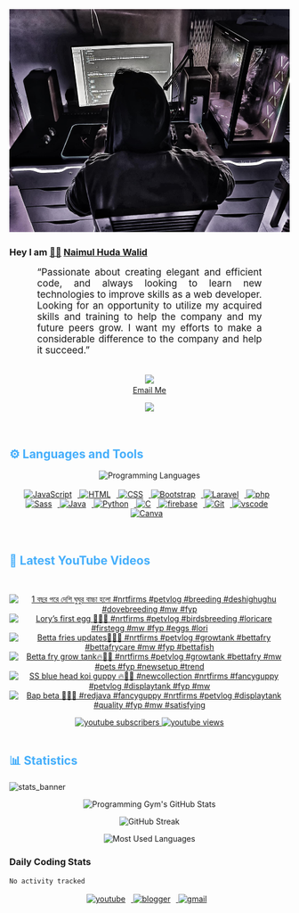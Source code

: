 <!-- ![github_cover_banner](https://www.digitalsolutionservices.com/img/services/web%20development.gif)-->

<div align="center" style="display:block;">
    <img height="400px" width="100%" alt="github cover banner" src="https://raw.githubusercontent.com/NaimulHudaWalid/NaimulHudaWalid/main/272276268_3114779035434264_920860974401480824_n.jpg"/> 
</div>

### Hey I am [👨🏻‍][facebook] [Naimul Huda Walid][youtube]



<p align:"center" style="text-align: justify; margin: 0 50px; font-size: 17px;" >
   “Passionate about creating elegant and efficient code, and always looking to learn new technologies to improve skills as a web developer. Looking for an opportunity to utilize my acquired skills and training to help the company and my future peers grow. I want my efforts to make a considerable difference to the company and help it succeed.”
<br>
<br>
<div align="center">

![](https://visitor-badge.glitch.me/badge?page_id=NaimulHudaWalid)
    <br />
[Email Me](mailto:dev.naimulhuda@gmail.com)
</div>
</p>
<!-- Typing SVG by DenverCoder1 - https://github.com/DenverCoder1/readme-typing-svg -->
<p align="center">
<!--   <a href="https://github.com/DenverCoder1/readme-typing-svg"> -->
    <img src="https://readme-typing-svg.herokuapp.com?color=E22FE4&width=380&height=45&lines=Open-Source+Enthusiast;Learning+In+Public;Empowering+Others;Nice+To+Meet+You+...&center=true"></a>

</p>
<br>
<!-- Languages and Tools -->

<h2 style="color: #44AEFB">⚙️ Languages and Tools</h2>
<div align="center" style="display:block;">
    <img width="100px" alt="Programming Languages" src="https://user-images.githubusercontent.com/78341798/194531121-47b0119a-ce00-439d-b586-125f86acb098.png"/> 
</div>
<br>   
<!-- Icons Resources -->
<!-- https://devicon.dev/ -->
<!-- https://cdn.jsdelivr.net/npm/simple-icons@v3/icons/ -->
<div align="center">
  <a href="https://developer.mozilla.org/en-US/docs/Web/JavaScript" target="_blank" rel="noreferrer">
      <img  alt="JavaScript" height="50px" style="padding-right:10px;" src="https://cdn.jsdelivr.net/gh/devicons/devicon/icons/javascript/javascript-plain.svg"/>
  </a>
  
 
  <a href="https://developer.mozilla.org/en-US/docs/Web/HTML" target="_blank" rel="noreferrer">
      <img  alt="HTML" height="50px" style="padding-right:10px;" src="https://cdn.jsdelivr.net/gh/devicons/devicon/icons/html5/html5-original.svg"/>
  </a>
  <a href="https://developer.mozilla.org/en-US/docs/Web/CSS" target="_blank" rel="noreferrer">
      <img  alt="CSS" height="50px" style="padding-right:10px;" src="https://cdn.jsdelivr.net/gh/devicons/devicon/icons/css3/css3-original.svg"/>
  </a>
  <a href="https://getbootstrap.com/" target="_blank" rel="noreferrer">
      <img  alt="Bootstrap" height="50px" style="padding-right:10px;" src="https://cdn.jsdelivr.net/gh/devicons/devicon/icons/bootstrap/bootstrap-original.svg"/>
  </a> 
  <a href="https://laravel.com/" target="_blank" rel="noreferrer">
      <img  alt="Laravel" height="50px" style="padding-right:10px;" src="https://cdn.jsdelivr.net/gh/devicons/devicon/icons/laravel/laravel-plain.svg"/>
  </a>
  <a href="https://www.php.net/" target="_blank" rel="noreferrer">
      <img  alt="php" height="50px" style="padding-right:10px;" src="https://cdn.jsdelivr.net/gh/devicons/devicon/icons/php/php-original.svg"/>
  </a>
  <a href="https://sass-lang.com/" target="_blank" rel="noreferrer">
      <img  alt="Sass" height="50px" style="padding-right:10px;" src="https://cdn.jsdelivr.net/gh/devicons/devicon/icons/sass/sass-original.svg"/>
  </a>
  <a href="https://www.java.com/en/" target="_blank" rel="noreferrer">
      <img  alt="Java" height="50px" style="padding-right:10px;" src="https://cdn.jsdelivr.net/gh/devicons/devicon/icons/java/java-original.svg"/>
  </a>    
  <a href="https://www.python.org/" target="_blank" rel="noreferrer">
      <img  alt="Python" height="50px" style="padding-right:10px;" src="https://cdn.jsdelivr.net/gh/devicons/devicon/icons/python/python-original.svg"/>
  </a>
  <a href="https://www.cprogramming.com/" target="_blank" rel="noreferrer">
      <img  alt="C" height="50px" style="padding-right:10px;" src="https://cdn.jsdelivr.net/gh/devicons/devicon/icons/c/c-original.svg"/>
  </a>
  
  <a href="https://firebase.google.com/" target="_blank" rel="noreferrer">
      <img  alt="firebase" height="50px" style="padding-right:10px;" src="https://cdn.jsdelivr.net/gh/devicons/devicon/icons/firebase/firebase-plain.svg"/>
  </a>
 
  <a href="https://git-scm.com/" target="_blank" rel="noreferrer">
      <img  alt="Git" height="50px" style="padding-right:10px;" src="https://cdn.jsdelivr.net/gh/devicons/devicon/icons/git/git-original.svg"/>
  </a>
  
  <a href="https://code.visualstudio.com/" target="_blank" rel="noreferrer">
      <img  alt="vscode" height="50px" style="padding-right:10px;"src="https://cdn.jsdelivr.net/gh/devicons/devicon/icons/vscode/vscode-original.svg"/>
  </a>
  <a href="https://www.canva.com/" target="_blank" rel="noreferrer">
      <img  alt="Canva" height="50px" style="padding-right:10px;" src="https://cdn.jsdelivr.net/gh/devicons/devicon/icons/canva/canva-original.svg"/> 
  </a>
</div>
<br>
<br>

<!-- Latest YouTube Videos -->

<h2 style="color: #44AEFB">🎦 Latest YouTube Videos</h2>
<br />

<!-- Resource/Reference: https://github.com/DenverCoder1/github-readme-youtube-cards -->
<div class="youtube videos cards" align="center">

<!-- BEGIN YOUTUBE-CARDS -->
[![1 বছর পরে দেশি ঘুঘুর বাচ্চা হলো #nrtfirms #petvlog #breeding #deshighughu #dovebreeding #mw #fyp](https://ytcards.demolab.com/?id=Be4V60ARvkc&title=1+%E0%A6%AC%E0%A6%9B%E0%A6%B0+%E0%A6%AA%E0%A6%B0%E0%A7%87+%E0%A6%A6%E0%A7%87%E0%A6%B6%E0%A6%BF+%E0%A6%98%E0%A7%81%E0%A6%98%E0%A7%81%E0%A6%B0+%E0%A6%AC%E0%A6%BE%E0%A6%9A%E0%A7%8D%E0%A6%9A%E0%A6%BE+%E0%A6%B9%E0%A6%B2%E0%A7%8B+%23nrtfirms+%23petvlog+%23breeding+%23deshighughu+%23dovebreeding+%23mw+%23fyp&lang=en&timestamp=1715430609&background_color=%230d1117&title_color=%23ffffff&stats_color=%23dedede&max_title_lines=1&width=250&border_radius=5 "1 বছর পরে দেশি ঘুঘুর বাচ্চা হলো #nrtfirms #petvlog #breeding #deshighughu #dovebreeding #mw #fyp")](https://www.youtube.com/watch?v=Be4V60ARvkc)
[![Lory’s first egg 💯🔥🖤 #nrtfirms #petvlog #birdsbreeding #loricare #firstegg #mw #fyp #eggs #lori](https://ytcards.demolab.com/?id=zMayJ0u4z8M&title=Lory%E2%80%99s+first+egg+%F0%9F%92%AF%F0%9F%94%A5%F0%9F%96%A4+%23nrtfirms+%23petvlog+%23birdsbreeding+%23loricare+%23firstegg+%23mw+%23fyp+%23eggs+%23lori&lang=en&timestamp=1715394082&background_color=%230d1117&title_color=%23ffffff&stats_color=%23dedede&max_title_lines=1&width=250&border_radius=5 "Lory’s first egg 💯🔥🖤 #nrtfirms #petvlog #birdsbreeding #loricare #firstegg #mw #fyp #eggs #lori")](https://www.youtube.com/watch?v=zMayJ0u4z8M)
[![Betta fries updates💯🔥🖤 #nrtfirms #petvlog #growtank #bettafry #bettafrycare #mw #fyp #bettafish](https://ytcards.demolab.com/?id=d24NgqXZRiw&title=Betta+fries+updates%F0%9F%92%AF%F0%9F%94%A5%F0%9F%96%A4+%23nrtfirms+%23petvlog+%23growtank+%23bettafry+%23bettafrycare+%23mw+%23fyp+%23bettafish&lang=en&timestamp=1715002721&background_color=%230d1117&title_color=%23ffffff&stats_color=%23dedede&max_title_lines=1&width=250&border_radius=5 "Betta fries updates💯🔥🖤 #nrtfirms #petvlog #growtank #bettafry #bettafrycare #mw #fyp #bettafish")](https://www.youtube.com/watch?v=d24NgqXZRiw)
[![Betta fry grow tank🔥🖤💯 #nrtfirms #petvlog #growtank #bettafry #mw #pets #fyp #newsetup #trend](https://ytcards.demolab.com/?id=6kmNQ0mih9c&title=Betta+fry+grow+tank%F0%9F%94%A5%F0%9F%96%A4%F0%9F%92%AF+%23nrtfirms+%23petvlog+%23growtank+%23bettafry+%23mw+%23pets+%23fyp+%23newsetup+%23trend&lang=en&timestamp=1714909527&background_color=%230d1117&title_color=%23ffffff&stats_color=%23dedede&max_title_lines=1&width=250&border_radius=5 "Betta fry grow tank🔥🖤💯 #nrtfirms #petvlog #growtank #bettafry #mw #pets #fyp #newsetup #trend")](https://www.youtube.com/watch?v=6kmNQ0mih9c)
[![SS blue head koi guppy 🔥💯🖤 #newcollection #nrtfirms #fancyguppy #petvlog #displaytank #fyp #mw](https://ytcards.demolab.com/?id=N2eq-b4XzqA&title=SS+blue+head+koi+guppy+%F0%9F%94%A5%F0%9F%92%AF%F0%9F%96%A4+%23newcollection+%23nrtfirms+%23fancyguppy+%23petvlog+%23displaytank+%23fyp+%23mw&lang=en&timestamp=1714370682&background_color=%230d1117&title_color=%23ffffff&stats_color=%23dedede&max_title_lines=1&width=250&border_radius=5 "SS blue head koi guppy 🔥💯🖤 #newcollection #nrtfirms #fancyguppy #petvlog #displaytank #fyp #mw")](https://www.youtube.com/watch?v=N2eq-b4XzqA)
[![Bap beta 💯🔥🖤 #redjava #fancyguppy #nrtfirms #petvlog #displaytank #quality #fyp #mw #satisfying](https://ytcards.demolab.com/?id=kJ8d4nxfNuA&title=Bap+beta+%F0%9F%92%AF%F0%9F%94%A5%F0%9F%96%A4+%23redjava+%23fancyguppy+%23nrtfirms+%23petvlog+%23displaytank+%23quality+%23fyp+%23mw+%23satisfying&lang=en&timestamp=1714287963&background_color=%230d1117&title_color=%23ffffff&stats_color=%23dedede&max_title_lines=1&width=250&border_radius=5 "Bap beta 💯🔥🖤 #redjava #fancyguppy #nrtfirms #petvlog #displaytank #quality #fyp #mw #satisfying")](https://www.youtube.com/watch?v=kJ8d4nxfNuA)
<!-- END YOUTUBE-CARDS -->
</div>

<!-- Begin Youtube Buttons -->
<!-- Resource/Reference:  https://github.com/DenverCoder1/custom-icon-badges -->
<div class="youtube buttons" align="center">
    <a href="https://www.youtube.com/channel/UCa3YaFwzSII0kKg3Nads2dQ"  target="_blank">
        <img alt="youtube subscribers" src="https://img.shields.io/youtube/channel/subscribers/UCa3YaFwzSII0kKg3Nads2dQ?logo=youtube&logoColor=red&style=for-the-badge"/>
    </a> 
    <a href="https://www.youtube.com/channel/UCa3YaFwzSII0kKg3Nads2dQ"  target="_blank">
        <img alt="youtube views" src="https://custom-icon-badges.demolab.com/youtube/channel/views/UCa3YaFwzSII0kKg3Nads2dQ?color=%23E05D44&logo=eye&logoColor=white&style=for-the-badge&labelColor=#555555"/>
    </a> 
</div>
<br>
<!-- End Youtube Buttons -->

<!-- Statistics -->

<h2 style="color: #44AEFB">📊 Statistics</h2>

![stats_banner](https://user-images.githubusercontent.com/78341798/194534778-d662496c-ae00-4e8d-ae9b-b90912054e7f.gif)

<!-- Begin Stats Cards -->
<!-- Resources:  -->
<!-- Github & Languages Stats: https://github.com/naimul15-12090/github-readme-stats --> 
<!-- Streak Stats: https://github.com/denvercoder1/github-readme-streak-stats -->
<!-- Change the value after ?username= to your GitHub username. -->
<div class="stats" align="center">

![Programming Gym's GitHub Stats](https://github-readme-stats.vercel.app/api?username=NaimulHudaWalid&hide=stars&count_private=true&show_icons=true&theme=algolia&border_radius=20)

![GitHub Streak](https://streak-stats.demolab.com?user=NaimulHudaWalid&count_private=true&theme=algolia&border_radius=22)

![Most Used Languages](https://github-readme-stats.vercel.app/api/top-langs/?username=NaimulHudaWalid&langs_count=8&layout=compact&show_icons=true&theme=algolia&border_radius=20)
    
<!-- ![Top Langs](https://github-readme-stats.vercel.app/api/top-langs/?username=naimul15-12090&langs_count=8) -->
<!-- [![Top Langs](https://github-readme-stats.vercel.app/api/top-langs/?username=naimul15-12090&layout=compact)](https://github.com/anuraghazra/github-readme-stats)
 -->
    
</div>
<!--  End Stats Cards -->



### Daily Coding Stats
<!--START_SECTION:waka-->

```txt
No activity tracked
```

<!--END_SECTION:waka-->
<!-- Begin Footer -->
<!-- Icons Resources -->
<!-- https://devicon.dev/ -->
<div class="footer" align="center" style="margin:15px;">
    <a href="https://www.youtube.com/channel/UCa3YaFwzSII0kKg3Nads2dQ" target="_blank">
        <img  style="margin:0 10px 10px 0;" src="https://user-images.githubusercontent.com/78341798/194531650-698ef1b1-9cbd-4b4f-96ef-5a2ec4b5d7e6.svg" alt="youtube" width="40px"/>
    </a>
    <a href="https://www.linkedin.com/in/naimulhudawalid/" target="_blank">
        <img style="margin:0 10px 10px 0;" src="https://user-images.githubusercontent.com/78341798/194531458-b5dfeb1b-bad5-4dfa-909a-2e402262db9a.svg" alt="blogger" width="40px"/>
    </a>
    <a href="mailto:dev.naimulhuda@gmail.com" target="_blank">
        <img style="margin:0 10px 10px 0;" src="https://user-images.githubusercontent.com/78341798/194531383-ddb2b774-5bb9-491c-b601-4a4a7d9792fb.svg" alt="gmail" width="40px"/>
    </a>
</div>
<!-- End Footer -->

[youtube]: https://www.youtube.com/channel/UCa3YaFwzSII0kKg3Nads2dQ
[facebook]: https://www.facebook.com/profile.php?id=100007065945838

